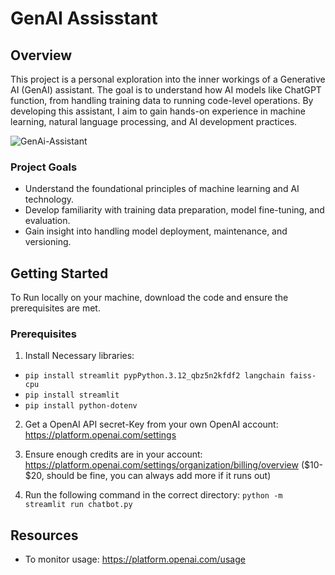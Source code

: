 # GenAI Assisstant

## Overview

This project is a personal exploration into the inner workings of a Generative AI (GenAI) assistant. The goal is to understand how AI models like ChatGPT function, from handling training data to running code-level operations. By developing this assistant, I aim to gain hands-on experience in machine learning, natural language processing, and AI development practices.


![GenAi-Assistant](https://github.com/user-attachments/assets/ed407f4b-edc7-43bd-bca3-4bbdb9154573)


### Project Goals

- Understand the foundational principles of machine learning and AI technology.
- Develop familiarity with training data preparation, model fine-tuning, and evaluation.
- Gain insight into handling model deployment, maintenance, and versioning.

## Getting Started

To Run locally on your machine, download the code and ensure the prerequisites are met.

### Prerequisites

1. Install Necessary libraries:

- `pip install streamlit pypPython.3.12_qbz5n2kfdf2 langchain faiss-cpu`
- `pip install streamlit`
- `pip install python-dotenv`

2. Get a OpenAI API secret-Key from your own OpenAI account: https://platform.openai.com/settings

3) Ensure enough credits are in your account: https://platform.openai.com/settings/organization/billing/overview
   ($10- $20, should be fine, you can always add more if it runs out)

4) Run the following command in the correct directory: `python -m streamlit run chatbot.py`

## Resources

- To monitor usage: https://platform.openai.com/usage

